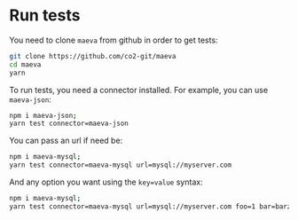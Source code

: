 Run tests
===

You need to clone `maeva` from github in order to get tests:

```bash
git clone https://github.com/co2-git/maeva
cd maeva
yarn
```

To run tests, you need a connector installed. For example, you can use `maeva-json`:

```bash
npm i maeva-json;
yarn test connector=maeva-json
```

You can pass an url if need be:

```bash
npm i maeva-mysql;
yarn test connector=maeva-mysql url=mysql://myserver.com
```

And any option you want using the `key=value` syntax:

```bash
npm i maeva-mysql;
yarn test connector=maeva-mysql url=mysql://myserver.com foo=1 bar=barz
```
